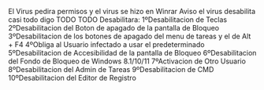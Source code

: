 El Virus pedira permisos y el virus se hizo en Winrar Aviso el virus desabilita casi todo digo TODO TODO
Desabilitara:
 1ºDesabilitacion de Teclas
 2ºDesabilitacion del Boton de apagado de la pantalla de Bloqueo
 3ºDesabilitacion de los botones de apagado del menu de tareas y el de Alt + F4
 4ºObliga al Usuario infectado a usar el predeterminado
 5ºDesabilitacion de Accesibilidad de la pantalla de Bloqueo
 6ºDesabilitacion del Fondo de Bloqueo de Windows 8.1/10/11
 7ºActivacion de Otro Usuario
 8ºDesabilitacion del Admin de Tareas
 9ºDesabilitacion de CMD
 10ºDesabilitacion del Editor de Registro
